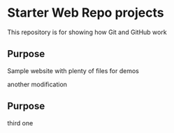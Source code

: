 # Starter Web Repo projects 

This repository is for showing how Git and GitHub work

## Purpose

Sample website with plenty of files for demos

another modification 

## Purpose

third one 
